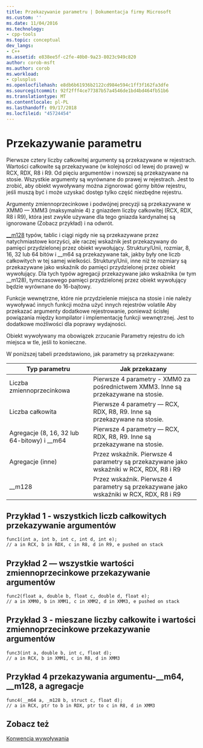 ```yaml
---
title: Przekazywanie parametru | Dokumentacja firmy Microsoft
ms.custom: ''
ms.date: 11/04/2016
ms.technology:
- cpp-tools
ms.topic: conceptual
dev_langs:
- C++
ms.assetid: e838ee5f-c2fe-40b0-9a23-8023c949c820
author: corob-msft
ms.author: corob
ms.workload:
- cplusplus
ms.openlocfilehash: e8db6b61936b2122cd984e594c1ff3f162fa3dfe
ms.sourcegitcommit: 92f2fff4ce77387b57a4546de1bd4bd464fb51b6
ms.translationtype: MT
ms.contentlocale: pl-PL
ms.lasthandoff: 09/17/2018
ms.locfileid: "45724454"
---
```

# <a name="parameter-passing"></a>Przekazywanie parametru

Pierwsze cztery liczby całkowitej argumenty są przekazywane w rejestrach. Wartości całkowite są przekazywane (w kolejności od lewej do prawej) w RCX, RDX, R8 i R9. Od pięciu argumentów i nowszej są przekazywane na stosie. Wszystkie argumenty są wyrównane do prawej w rejestrach. Jest to zrobić, aby obiekt wywoływany można zignorować górny bitów rejestru, jeśli muszą być i może uzyskać dostęp tylko część niezbędne rejestru.

Argumenty zmiennoprzecinkowe i podwójnej precyzji są przekazywane w XMM0 — XMM3 (maksymalnie 4) z gniazdem liczby całkowitej (RCX, RDX, R8 i R9), która jest zwykle używane dla tego gniazda kardynalnej są ignorowane (Zobacz przykład) i na odwrót.

[__m128](../cpp/m128.md) typów, tablic i ciągi nigdy nie są przekazywane przez natychmiastowe korzyści, ale raczej wskaźnik jest przekazywany do pamięci przydzielonej przez obiekt wywołujący. Struktury/Unii, rozmiar, 8, 16, 32 lub 64 bitów i __m64 są przekazywane tak, jakby były one liczb całkowitych w tej samej wielkości. Struktury/Unii, inne niż te rozmiary są przekazywane jako wskaźnik do pamięci przydzielonej przez obiekt wywołujący. Dla tych typów agregacji przekazywane jako wskaźnika (w tym \__m128), tymczasowego pamięci przydzielonej przez obiekt wywołujący będzie wyrównane do 16-bajtowy.

Funkcje wewnętrzne, które nie przydzielenie miejsca na stosie i nie należy wywoływać innych funkcji można użyć innych rejestrów volatile Aby przekazać argumenty dodatkowe rejestrowanie, ponieważ ścisłej powiązania między kompilator i implementację funkcji wewnętrznej. Jest to dodatkowe możliwości dla poprawy wydajności.

Obiekt wywoływany ma obowiązek zrzucanie Parametry rejestru do ich miejsca w tle, jeśli to konieczne.

W poniższej tabeli przedstawiono, jak parametry są przekazywane:

|Typ parametru|Jak przekazany|
|--------------------|----------------|
|Liczba zmiennoprzecinkowa|Pierwsze 4 parametry - XMM0 za pośrednictwem XMM3. Inne są przekazywane na stosie.|
|Liczba całkowita|Pierwsze 4 parametry — RCX, RDX, R8, R9. Inne są przekazywane na stosie.|
|Agregacje (8, 16, 32 lub 64-bitowy) i __m64|Pierwsze 4 parametry — RCX, RDX, R8, R9. Inne są przekazywane na stosie.|
|Agregacje (inne)|Przez wskaźnik. Pierwsze 4 parametry są przekazywane jako wskaźniki w RCX, RDX, R8 i R9|
|__m128|Przez wskaźnik. Pierwsze 4 parametry są przekazywane jako wskaźniki w RCX, RDX, R8 i R9|

## <a name="example-of-argument-passing-1---all-integers"></a>Przykład 1 - wszystkich liczb całkowitych przekazywanie argumentów

```
func1(int a, int b, int c, int d, int e);
// a in RCX, b in RDX, c in R8, d in R9, e pushed on stack
```

## <a name="example-of-argument-passing-2---all-floats"></a>Przykład 2 — wszystkie wartości zmiennoprzecinkowe przekazywanie argumentów

```
func2(float a, double b, float c, double d, float e);
// a in XMM0, b in XMM1, c in XMM2, d in XMM3, e pushed on stack
```

## <a name="example-of-argument-passing-3---mixed-ints-and-floats"></a>Przykład 3 - mieszane liczby całkowite i wartości zmiennoprzecinkowe przekazywanie argumentów

```
func3(int a, double b, int c, float d);
// a in RCX, b in XMM1, c in R8, d in XMM3
```

## <a name="example-of-argument-passing-4--m64-m128-and-aggregates"></a>Przykład 4 przekazywania argumentu-__m64, \__m128, a agregacje

```
func4(__m64 a, _m128 b, struct c, float d);
// a in RCX, ptr to b in RDX, ptr to c in R8, d in XMM3
```

## <a name="see-also"></a>Zobacz też

[Konwencja wywoływania](../build/calling-convention.md)